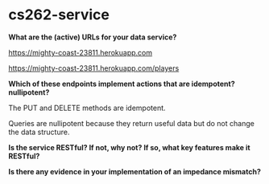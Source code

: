 # cs262-service


**What are the (active) URLs for your data service?**

https://mighty-coast-23811.herokuapp.com

https://mighty-coast-23811.herokuapp.com/players


**Which of these endpoints implement actions that are idempotent? nullipotent?**

The PUT and DELETE methods are idempotent. 

Queries are nullipotent because they return useful data but do not change the data structure. 

**Is the service RESTful? If not, why not? If so, what key features make it RESTful?**


**Is there any evidence in your implementation of an impedance mismatch?**

